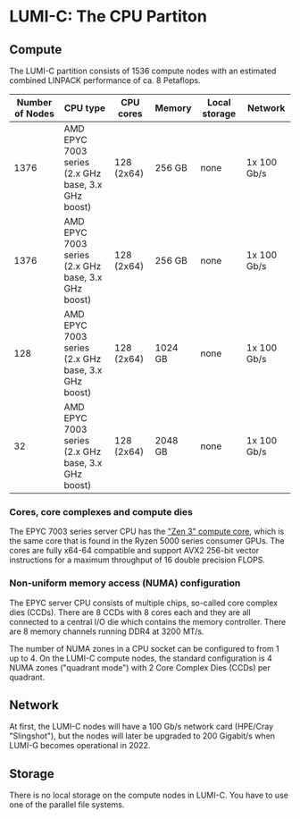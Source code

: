# LUMI-C: The CPU Partiton

## Compute

The LUMI-C partition consists of 1536 compute nodes with an estimated combined
LINPACK performance of ca. 8 Petaflops.

| Number of Nodes  | CPU type                                              | CPU cores     | Memory  | Local storage | Network     |
| -----------------|-------------------------------------------------------|---------------|---------|---------------|-------------|
| 1376             | AMD EPYC 7003 series<br>(2.x GHz base, 3.x GHz boost) | 128<br>(2x64) | 256 GB  | none          | 1x 100 Gb/s |
| 1376             | AMD EPYC 7003 series<br>(2.x GHz base, 3.x GHz boost) | 128<br>(2x64) | 256 GB  | none          | 1x 100 Gb/s | 
| 128              | AMD EPYC 7003 series<br>(2.x GHz base, 3.x GHz boost) | 128<br>(2x64) | 1024 GB | none          | 1x 100 Gb/s |
| 32               | AMD EPYC 7003 series<br>(2.x GHz base, 3.x GHz boost) | 128<br>(2x64) | 2048 GB | none          | 1x 100 Gb/s |


### Cores, core complexes and compute dies

The EPYC 7003 series server CPU has the ["Zen 3" compute core](1), which is the
same core that is found in the Ryzen 5000 series consumer GPUs. The cores are
fully x64-64 compatible and support AVX2 256-bit vector instructions for a
maximum throughput of 16 double precision FLOPS.

[1]: https://en.wikipedia.org/wiki/Zen_3

### Non-uniform memory access (NUMA) configuration

The EPYC server CPU consists of multiple chips, so-called core complex dies
(CCDs). There are 8 CCDs with 8 cores each and they are all connected to a
central I/O die which contains the memory controller. There are 8 memory
channels running DDR4 at 3200 MT/s.

The number of NUMA zones in a CPU socket can be configured to from 1 up to 4. On
the LUMI-C compute nodes, the standard configuration is 4 NUMA zones
("quadrant mode") with 2 Core Complex Dies (CCDs) per quadrant.

## Network

At first, the LUMI-C nodes will have a 100 Gb/s network card (HPE/Cray 
"Slingshot"), but the nodes will later be upgraded to 200 Gigabit/s when LUMI-G
becomes operational in 2022.

## Storage

There is no local storage on the compute nodes in LUMI-C. You have to use one of
the parallel file systems.

